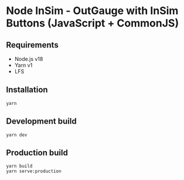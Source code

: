 # Node InSim - OutGauge with InSim Buttons (JavaScript + CommonJS)

## Requirements

- Node.js v18
- Yarn v1
- LFS

## Installation

```shell
yarn
```

## Development build

```shell
yarn dev
```

## Production build

```shell
yarn build
yarn serve:production
```
